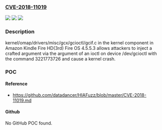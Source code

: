 ### [CVE-2018-11019](https://cve.mitre.org/cgi-bin/cvename.cgi?name=CVE-2018-11019)
![](https://img.shields.io/static/v1?label=Product&message=n%2Fa&color=blue)
![](https://img.shields.io/static/v1?label=Version&message=n%2Fa&color=blue)
![](https://img.shields.io/static/v1?label=Vulnerability&message=n%2Fa&color=brighgreen)

### Description

kernel/omap/drivers/misc/gcx/gcioctl/gcif.c in the kernel component in Amazon Kindle Fire HD(3rd) Fire OS 4.5.5.3 allows attackers to inject a crafted argument via the argument of an ioctl on device /dev/gcioctl with the command 3221773726 and cause a kernel crash.

### POC

#### Reference
- https://github.com/datadancer/HIAFuzz/blob/master/CVE-2018-11019.md

#### Github
No GitHub POC found.

